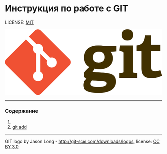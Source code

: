 # Инструкция по работе с GIT

LICENSE: [MIT](./license.md)

![git-logo](./assets/Git-logo.svg.png)

---

### Содержание
1. 
2. [git add](./add.md)





---
GIT logo by Jason Long - http://git-scm.com/downloads/logos,
license: [CC BY 3.0](https://creativecommons.org/licenses/by/3.0/)